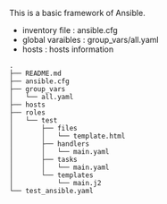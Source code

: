 This is a basic framework of Ansible.

- inventory file : ansible.cfg 
- global varaibles : group_vars/all.yaml
- hosts : hosts information

```shell
.
├── README.md
├── ansible.cfg
├── group_vars
│   └── all.yaml
├── hosts
├── roles
│   └── test
│       ├── files
│       │   └── template.html
│       ├── handlers
│       │   └── main.yaml
│       ├── tasks
│       │   └── main.yaml
│       └── templates
│           └── main.j2
└── test_ansible.yaml
```
